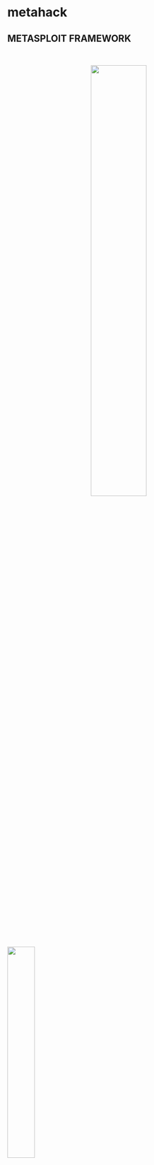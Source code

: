 # metahack

## METASPLOIT FRAMEWORK 

<br>
<p align="center">
<img width="50%" src="https://github.com/rixon-cochi/rixon-cochi/blob/main/20201116_111548.png"/>
</p>
<br>
<p align="centre">
<img width="35%" src="https://github.com/rixon-cochi/rixon-cochi/blob/main/20201116_190334.png"/>
</p>
